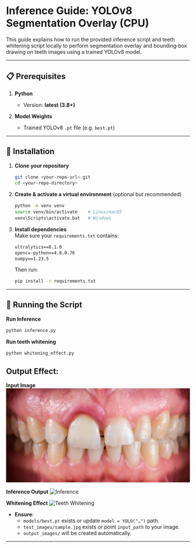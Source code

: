 
# Inference Guide: YOLOv8 Segmentation Overlay (CPU)

This guide explains how to run the provided inference script and teeth whitening script locally to perform segmentation overlay and bounding‐box drawing on teeth images using a trained YOLOv8 model.

---

## 📋 Prerequisites

1. **Python**  
   - Version: **latest (3.8+)**


2. **Model Weights**  
   - Trained YOLOv8 `.pt` file (e.g. `best.pt`)

---

## 🔧 Installation

1. **Clone your repository**  
   ```bash
   git clone <your-repo-url>.git
   cd <your-repo-directory>
   ```

2. **Create & activate a virtual environment** (optional but recommended)  
   ```bash
   python -m venv venv
   source venv/bin/activate    # Linux/macOS
   venv\Scripts\activate.bat   # Windows
   ```

3. **Install dependencies**  
   Make sure your `requirements.txt` contains:
   ```text
   ultralytics==8.1.0
   opencv-python==4.8.0.76
   numpy==1.23.5
   ```
   Then run:
   ```bash
   pip install -r requirements.txt
   ```

---

## 🚀 Running the Script

**Run Inference**

```bash
python inference.py
```
 **Run teeth whitening**  
   ```bash
   python whitening_effect.py
   ```
## Output Effect:

**Input Image**
![test image](https://github.com/AnkitSharma1405/teeth_whitening/blob/100d5ffec14d5ab239bcb348f10ce529f65a1b6f/test_images/test_image.jpg)

**Inference Output**
![Inference](https://github.com/AnkitSharma1405/teeth_whitening/blob/100d5ffec14d5ab239bcb348f10ce529f65a1b6f/output_images/segmented_output.png)

**Whitening Effect**
![Teeth Whitening](https://github.com/AnkitSharma1405/teeth_whitening/blob/100d5ffec14d5ab239bcb348f10ce529f65a1b6f/output_images/teeth_whitening_02.png)

- **Ensure**:
  - `models/best.pt` exists or update `model = YOLO("…")` path.
  - `test_images/sample.jpg` exists or point `input_path` to your image.
  - `output_images/` will be created automatically.

---

